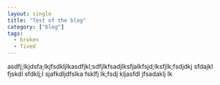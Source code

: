 ```yaml
---
layout: single
title: "Test of the blog"
category: ["blog"]
tags:
  - broken
  - fixed
---
```


asdfj;lkjdsfa;lkjfsdkljlkasdfjkl;sdfjlkfsadjlksfjalkfsjd;lksfjlk;fsdjdkj sfdajkl fjskdl sfdklj;l
sjafkdljdfslka fsklfj lk;fsdj kljasfdl jfsadaklj lk
